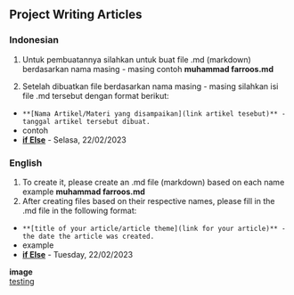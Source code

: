 ## Project Writing Articles
### Indonesian
1. Untuk pembuatannya silahkan untuk buat file .md (markdown) berdasarkan nama masing - masing
contoh **muhammad farroos.md**  

2. Setelah dibuatkan file berdasarkan nama masing - masing silahkan isi file .md tersebut dengan format berikut:  
* `**[Nama Artikel/Materi yang disampaikan](link artikel tesebut)** - tanggal artikel tersebut dibuat.`  
* contoh
* **[if Else](https://github.com/)** - Selasa, 22/02/2023 

### English
1. To create it, please create an .md file (markdown) based on each name example **muhammad farroos.md** 
2. After creating files based on their respective names, please fill in the .md file in the following format:  
* `**[title of your article/article theme](link for your article)** - the date the article was created.`  
* example
* **[if Else](https://github.com/)** - Tuesday, 22/02/2023 

**image**  
[testing](../images/file.png)  
